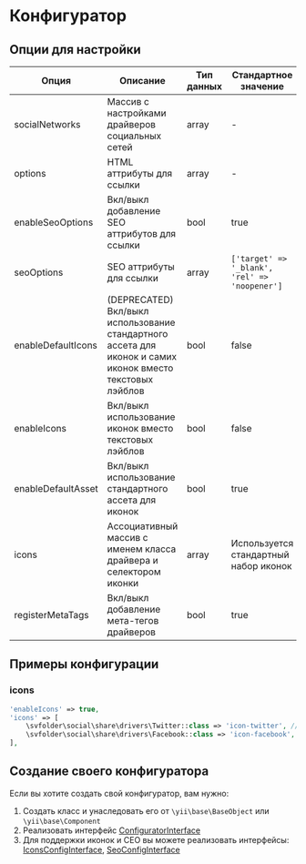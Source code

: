 Конфигуратор
============

## Опции для настройки

| Опция             | Описание                                                                                                      | Тип данных    | Стандартное значение                          |
|-------------------|---------------------------------------------------------------------------------------------------------------|---------------|-----------------------------------------------|
|socialNetworks     |Массив с настройками драйверов социальных сетей                                                                |array          |-                                              |
|options            |HTML аттрибуты для ссылки                                                                                      |array          |-                                              |
|enableSeoOptions   |Вкл/выкл добавление SEO аттрибутов для ссылки                                                                  |bool           |true                                           |
|seoOptions         |SEO аттрибуты для ссылки                                                                                       |array          |`['target' => '_blank', 'rel' => 'noopener']`  |
|enableDefaultIcons |(DEPRECATED) Вкл/выкл использование стандартного ассета для иконок и самих иконок вместо текстовых лэйблов     |bool           |false                                          |
|enableIcons        |Вкл/выкл использование иконок вместо текстовых лэйблов                                                         |bool           |false                                          |
|enableDefaultAsset |Вкл/выкл использование стандартного ассета для иконок                                                          |bool           |true                                           |
|icons              |Ассоциативный массив с именем класса драйвера и селектором иконки                                              |array          |Используется стандартный набор иконок          |
|registerMetaTags   |Вкл/выкл добавление мета-тегов драйверов                                                                       |bool           |true                                           |

## Примеры конфигурации

### icons

```php
'enableIcons' => true,
'icons' => [
    \svfolder\social\share\drivers\Twitter::class => 'icon-twitter', // CSS класс
    \svfolder\social\share\drivers\Facebook::class => 'icon-facebook',  // CSS класс
],
```

## Создание своего конфигуратора

Если вы хотите создать свой конфигуратор, вам нужно:

1. Создать класс и унаследовать его от `\yii\base\BaseObject` или `\yii\base\Component` 
2. Реализовать интерфейс [ConfiguratorInterface](https://github.com/yiimaker/yii2-social-share/blob/master/src/configurators/ConfiguratorInterface.php)
3. Для поддержки иконок и СЕО вы можете реализовать интерфейсы:
[IconsConfigInterface](https://github.com/yiimaker/yii2-social-share/blob/master/src/configurators/IconsConfigInterface.php),
[SeoConfigInterface](https://github.com/yiimaker/yii2-social-share/blob/master/src/configurators/SeoConfigInterface.php)
